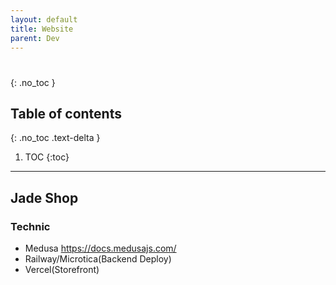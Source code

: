 ```yaml
---
layout: default
title: Website
parent: Dev
---
```

# 
{: .no_toc }

## Table of contents
{: .no_toc .text-delta }

1. TOC
{:toc}

---
## Jade Shop
### Technic
- Medusa https://docs.medusajs.com/
- Railway/Microtica(Backend Deploy)
- Vercel(Storefront)
